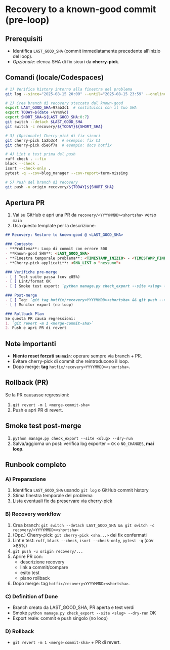 # Recovery to a known-good commit (pre-loop)

## Prerequisiti
- Identifica `LAST_GOOD_SHA` (commit immediatamente precedente all'inizio del loop).
- _Opzionale_: elenca SHA di fix sicuri da **cherry-pick**.

## Comandi (locale/Codespaces)
```bash
# 1) Verifica history intorno alla finestra del problema
git log --since="2025-08-15 20:00" --until="2025-08-15 23:59" --oneline --decorate

# 2) Crea branch di recovery staccato dal known-good
export LAST_GOOD_SHA=97ab3c1  # sostituisci con il tuo SHA
export TODAY=$(date +%Y%m%d)
export SHORT_SHA=${LAST_GOOD_SHA:0:7}
git switch --detach $LAST_GOOD_SHA
git switch -c recovery/${TODAY}${SHORT_SHA}

# 3) (Opzionale) Cherry-pick di fix sicuri
git cherry-pick 1a2b3c4  # esempio: fix CI
git cherry-pick d5e6f7a  # esempio: docs hotfix

# 4) Lint e test prima del push
ruff check . --fix
black --check .
isort --check-only .
pytest -q --cov=blog_manager --cov-report=term-missing

# 5) Push del branch di recovery
git push -u origin recovery/${TODAY}${SHORT_SHA}
```

## Apertura PR
1. Vai su GitHub e apri una PR da `recovery/<YYYYMMDD><shortsha>` verso `main`
2. Usa questo template per la descrizione:

```markdown
## Recovery: Restore to known-good @ <LAST_GOOD_SHA>

### Contesto
- **Problema**: Loop di commit con errore 500
- **Known-good SHA**: <LAST_GOOD_SHA>  
- **Finestra temporale problema**: <TIMESTAMP_INIZIO> - <TIMESTAMP_FINE>
- **Cherry-pick applicati**: <SHA_LIST o "nessuno">

### Verifiche pre-merge
- [ ] Test suite passa (cov ≥85%)
- [ ] Lint/format OK
- [ ] Smoke test export: `python manage.py check_export --site <slug> --dry-run`

### Post-merge
- [ ] Tag: `git tag hotfix/recovery<YYYYMMDD><shortsha> && git push --tags`
- [ ] Monitor export (no loop)

### Rollback Plan
Se questa PR causa regressioni:
1. `git revert -m 1 <merge-commit-sha>`
2. Push e apri PR di revert
```

## Note importanti
- **Niente reset forzati su `main`**: operare sempre via branch + PR.
- Evitare cherry-pick di commit che reintroducono il loop.
- Dopo merge: **tag** `hotfix/recovery<YYYYMMDD><shortsha>`.

## Rollback (PR)
Se la PR causasse regressioni:
1. `git revert -m 1 <merge-commit-sha>`
2. Push e apri PR di revert.

## Smoke test post-merge
1. `python manage.py check_export --site <slug> --dry-run`  
2. Salva/aggiorna un post: verifica log exporter = `OK` o `NO_CHANGES`, **mai loop**.

## Runbook completo

### A) Preparazione
1. Identifica `LAST_GOOD_SHA` usando `git log` o GitHub commit history
2. Stima finestra temporale del problema
3. Lista eventuali fix da preservare via cherry-pick

### B) Recovery workflow
1. Crea branch: `git switch --detach LAST_GOOD_SHA && git switch -c recovery/<YYYYMMDD><shortsha>`
2. (Opz.) Cherry-pick: `git cherry-pick <sha...>` dei fix confermati
3. Lint e test: `ruff`, `black --check`, `isort --check-only`, `pytest -q` (cov ≥85%)
4. `git push -u origin recovery/...`
5. Aprire PR con:
   - descrizione recovery
   - link a commit/compare
   - esito test
   - piano rollback
6. Dopo merge: tag `hotfix/recovery<YYYYMMDD><shortsha>`.

### C) Definition of Done
- Branch creato da LAST_GOOD_SHA, PR aperta e test verdi
- Smoke `python manage.py check_export --site <slug> --dry-run` OK
- Export reale: commit e push singolo (no loop)

### D) Rollback
- `git revert -m 1 <merge-commit-sha>` + PR di revert.